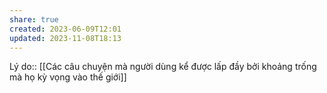```yaml
---
share: true
created: 2023-06-09T12:01
updated: 2023-11-08T18:13
---
```

Lý do:: [[Các câu chuyện mà người dùng kể được lấp đầy bởi khoảng trống mà họ kỳ vọng vào thế giới]]
